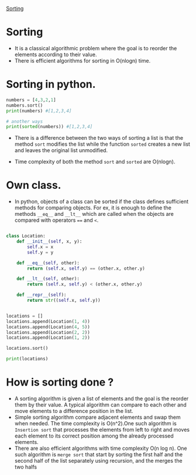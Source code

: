 [Sorting](https://tira.mooc.fi/spring-2025/chap05/)

# Sorting

- It is a classical algorithmic problem where the goal is to reorder the elements according to their value.
- There is efficient algorithms for sorting in O(nlogn) time.

# Sorting in python.

```Python
numbers = [4,3,2,1]
numbers.sort()
print(numbers) #[1,2,3,4]

# another ways
print(sorted(numbers)) #[1,2,3,4]
```

- There is a difference between the two ways of sorting a list is that the method `sort` modifies the list
  while the function `sorted` creates a new list and leaves the original list unmodified.

- Time complexity of both the method `sort` and `sorted` are O(nlogn).

# Own class.

- In python, objects of a class can be sorted if the class defines sufficient methods for
  comparing objects. For ex, it is enough to define the methods `__eq__` and `__lt__` which are
  called when the objects are compared with operators `==` and `<`.

```python

class Location:
    def __init__(self, x, y):
        self.x = x
        self.y = y

    def __eq__(self, other):
        return (self.x, self.y) == (other.x, other.y)

    def __lt__(self, other):
        return (self.x, self.y) < (other.x, other.y)

    def __repr__(self):
        return str((self.x, self.y))


locations = []
locations.append(Location(1, 4))
locations.append(Location(4, 5))
locations.append(Location(2, 2))
locations.append(Location(1, 2))

locations.sort()

print(locations)
```

# How is sorting done ?

- A sorting algorithm is given a list of elements and the goal is the reorder them by their value.
  A typical algorithm can compare to each other and move elements to a difference position in the list.
- Simple sorting algorithm compare adjacent elements and swap them when needed. The time complexity is O(n^2).One
  such algorithm is `Insertion sort` that processes the elements from left to right and moves each element to its correct position among the already processed elements.
- There are also efficient algorithms with time complexity O(n log n). One such algorithm is `merge sort` that start by sorting the first half and the second half of the list separately using recursion, and the merges the two halfs
